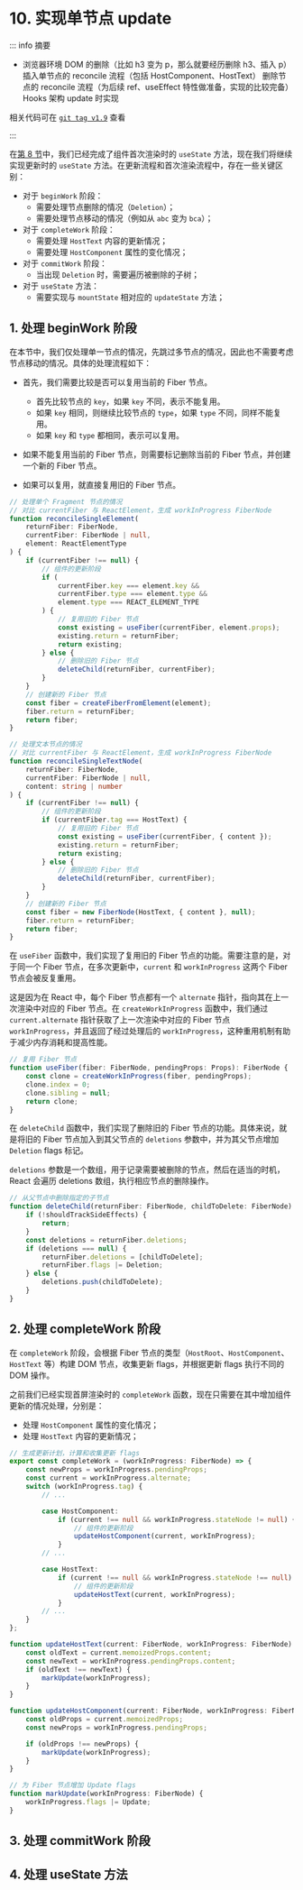 # 10. 实现单节点 update

::: info 摘要

- 浏览器环境 DOM 的删除（比如 h3 变为 p，那么就要经历删除 h3、插入 p）
  插入单节点的 reconcile 流程（包括 HostComponent、HostText）
  删除节点的 reconcile 流程（为后续 ref、useEffect 特性做准备，实现的比较完备）
  Hooks 架构 update 时实现

相关代码可在 [`git tag v1.9`](https://github.com/2xiao/my-react/tree/v1.9) 查看

:::

在[第 8 节](./8.md)中，我们已经完成了组件首次渲染时的 `useState` 方法，现在我们将继续实现更新时的 `useState` 方法。在更新流程和首次渲染流程中，存在一些关键区别：

- 对于 `beginWork` 阶段：
  - 需要处理节点删除的情况（`Deletion`）；
  - 需要处理节点移动的情况（例如从 `abc` 变为 `bca`）；
- 对于 `completeWork` 阶段：
  - 需要处理 `HostText` 内容的更新情况；
  - 需要处理 `HostComponent` 属性的变化情况；
- 对于 `commitWork` 阶段：
  - 当出现 `Deletion` 时，需要遍历被删除的子树；
- 对于 `useState` 方法：
  - 需要实现与 `mountState` 相对应的 `updateState` 方法；

## 1. 处理 beginWork 阶段

在本节中，我们仅处理单一节点的情况，先跳过多节点的情况，因此也不需要考虑节点移动的情况。具体的处理流程如下：

- 首先，我们需要比较是否可以复用当前的 Fiber 节点。

  - 首先比较节点的 `key`，如果 `key` 不同，表示不能复用。
  - 如果 `key` 相同，则继续比较节点的 `type`，如果 `type` 不同，同样不能复用。
  - 如果 `key` 和 `type` 都相同，表示可以复用。

- 如果不能复用当前的 Fiber 节点，则需要标记删除当前的 Fiber 节点，并创建一个新的 Fiber 节点。
- 如果可以复用，就直接复用旧的 Fiber 节点。

```ts
// 处理单个 Fragment 节点的情况
// 对比 currentFiber 与 ReactElement，生成 workInProgress FiberNode
function reconcileSingleElement(
	returnFiber: FiberNode,
	currentFiber: FiberNode | null,
	element: ReactElementType
) {
	if (currentFiber !== null) {
		// 组件的更新阶段
		if (
			currentFiber.key === element.key &&
			currentFiber.type === element.type &&
			element.type === REACT_ELEMENT_TYPE
		) {
			// 复用旧的 Fiber 节点
			const existing = useFiber(currentFiber, element.props);
			existing.return = returnFiber;
			return existing;
		} else {
			// 删除旧的 Fiber 节点
			deleteChild(returnFiber, currentFiber);
		}
	}
	// 创建新的 Fiber 节点
	const fiber = createFiberFromElement(element);
	fiber.return = returnFiber;
	return fiber;
}

// 处理文本节点的情况
// 对比 currentFiber 与 ReactElement，生成 workInProgress FiberNode
function reconcileSingleTextNode(
	returnFiber: FiberNode,
	currentFiber: FiberNode | null,
	content: string | number
) {
	if (currentFiber !== null) {
		// 组件的更新阶段
		if (currentFiber.tag === HostText) {
			// 复用旧的 Fiber 节点
			const existing = useFiber(currentFiber, { content });
			existing.return = returnFiber;
			return existing;
		} else {
			// 删除旧的 Fiber 节点
			deleteChild(returnFiber, currentFiber);
		}
	}
	// 创建新的 Fiber 节点
	const fiber = new FiberNode(HostText, { content }, null);
	fiber.return = returnFiber;
	return fiber;
}
```

在 `useFiber` 函数中，我们实现了复用旧的 Fiber 节点的功能。需要注意的是，对于同一个 Fiber 节点，在多次更新中，`current` 和 `workInProgress` 这两个 Fiber 节点会被反复重用。

这是因为在 React 中，每个 Fiber 节点都有一个 `alternate` 指针，指向其在上一次渲染中对应的 Fiber 节点。在 `createWorkInProgress` 函数中，我们通过 `current.alternate` 指针获取了上一次渲染中对应的 Fiber 节点 `workInProgress`，并且返回了经过处理后的 `workInProgress`，这种重用机制有助于减少内存消耗和提高性能。

```ts
// 复用 Fiber 节点
function useFiber(fiber: FiberNode, pendingProps: Props): FiberNode {
	const clone = createWorkInProgress(fiber, pendingProps);
	clone.index = 0;
	clone.sibling = null;
	return clone;
}
```

在 `deleteChild` 函数中，我们实现了删除旧的 Fiber 节点的功能。具体来说，就是将旧的 Fiber 节点加入到其父节点的 `deletions` 参数中，并为其父节点增加 `Deletion` flags 标记。

`deletions` 参数是一个数组，用于记录需要被删除的节点，然后在适当的时机，React 会遍历 deletions 数组，执行相应节点的删除操作。

```ts
// 从父节点中删除指定的子节点
function deleteChild(returnFiber: FiberNode, childToDelete: FiberNode): void {
	if (!shouldTrackSideEffects) {
		return;
	}
	const deletions = returnFiber.deletions;
	if (deletions === null) {
		returnFiber.deletions = [childToDelete];
		returnFiber.flags |= Deletion;
	} else {
		deletions.push(childToDelete);
	}
}
```

## 2. 处理 completeWork 阶段

在 `completeWork` 阶段，会根据 Fiber 节点的类型（`HostRoot`、`HostComponent`、`HostText` 等）构建 DOM 节点，收集更新 flags，并根据更新 flags 执行不同的 DOM 操作。

之前我们已经实现首屏渲染时的 `completeWork` 函数，现在只需要在其中增加组件更新的情况处理，分别是：

- 处理 `HostComponent` 属性的变化情况；
- 处理 `HostText` 内容的更新情况；

```ts
// 生成更新计划，计算和收集更新 flags
export const completeWork = (workInProgress: FiberNode) => {
	const newProps = workInProgress.pendingProps;
	const current = workInProgress.alternate;
	switch (workInProgress.tag) {
		// ...

		case HostComponent:
			if (current !== null && workInProgress.stateNode != null) {
				// 组件的更新阶段
				updateHostComponent(current, workInProgress);
			}
		// ...

		case HostText:
			if (current !== null && workInProgress.stateNode !== null) {
				// 组件的更新阶段
				updateHostText(current, workInProgress);
			}
		// ...
	}
};

function updateHostText(current: FiberNode, workInProgress: FiberNode) {
	const oldText = current.memoizedProps.content;
	const newText = workInProgress.pendingProps.content;
	if (oldText !== newText) {
		markUpdate(workInProgress);
	}
}

function updateHostComponent(current: FiberNode, workInProgress: FiberNode) {
	const oldProps = current.memoizedProps;
	const newProps = workInProgress.pendingProps;

	if (oldProps !== newProps) {
		markUpdate(workInProgress);
	}
}

// 为 Fiber 节点增加 Update flags
function markUpdate(workInProgress: FiberNode) {
	workInProgress.flags |= Update;
}
```

## 3. 处理 commitWork 阶段

## 4. 处理 useState 方法
